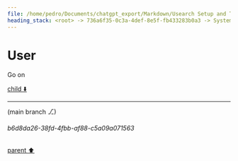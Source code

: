 ```yaml
---
file: /home/pedro/Documents/chatgpt_export/Markdown/Usearch Setup and Testing.md
heading_stack: <root> -> 736a6f35-0c3a-4def-8e5f-fb433283b0a3 -> System -> 7e1fc11a-385d-4641-83a5-24bcd0f772a6 -> System -> aaa28f28-7a3d-4adc-9c31-2e24b825ee2c -> User -> 431e417f-ba17-4c71-8651-4bb4fc005b8a -> Assistant -> 5efa9536-227a-4097-a943-8a062fa36ebb -> Tool -> 0125b662-4281-4b16-a7df-c31bce9c8ddd -> Assistant -> bbb603db-a333-4ce8-90a2-a060fe0913fe -> Tool -> e359e771-2ded-442d-84dd-9197c84f3a10 -> Assistant -> 52917e86-ff86-4af7-b631-331103ecd0ba -> Tool -> faa2d1e3-8ba1-40f7-bb9b-0529d8b66d9b -> Assistant -> eedb56d6-43ee-4b2a-bab7-b0a66cd5e743 -> Tool -> ede47510-19d2-4507-9e28-e101779dfc56 -> Assistant -> d36982cb-1dff-408e-a3e2-7ebbd9651f28 -> Tool -> 80c4522b-cbf5-44a7-a234-be8818417cee -> Assistant -> f9a4c4b4-dd9b-4aa5-a44d-8261813f74eb -> Tool -> 3d31e99b-d204-492b-bb21-a15ae70e39e5 -> Assistant -> ffe7ec2c-9ab9-41fd-af79-b5dbd8ab21d2 -> Tool -> 2d62042c-555a-4768-ad75-ac8471355ad9 -> Assistant -> aaa2efa5-1015-45f4-a14e-2ac9de41f9d3 -> User -> 27e9ad5a-5943-4b9a-8d53-57be00420983 -> Assistant -> efdfb750-f062-49f0-a748-0aaef6133343 -> Tool -> e64111fc-6337-49bf-9f28-90254d2d75a8 -> Assistant -> d9e1ada1-bceb-4e5a-adc2-f07012d9ddb2 -> Tool -> 270ee728-6db3-4efc-8743-9a1a75e88d1f -> Assistant -> eb022945-6bb7-497e-9288-7da0524271db -> Tool -> 07220b62-5840-461e-8dd2-094eb7b9ea9b -> Assistant -> 6af2f9ba-7e0c-41aa-bedb-a036a7ab2661 -> Tool -> 2b495532-8842-4d73-a1cd-7760c923cc4b -> Assistant -> aaa24e6b-073d-4378-aaa3-3b15770b7e04 -> User -> 4eb099d5-5320-4026-946d-3a316d081126 -> Assistant -> a5404c36-a23d-4d08-9288-5f367fa2af06 -> Tool -> Sample sentences with some similar and some different meanings -> Generate embeddings for the sample sentences -> Initialize a usearch index for the embeddings -> Add embeddings to the index -> Verify the index -> 1263b678-1c92-4fc2-a12f-55c3ec158473 -> Assistant -> 04cdd239-af78-40f6-b6fd-ab0e6e12f49d -> Tool -> Function to search for similar sentences -> Test the function with a query -> 59921e28-a359-43a8-9774-f7aed1c23927 -> Assistant -> aaa2ae00-752f-43a8-b40c-eb5a28503319 -> User -> c815a18a-ff6b-4013-9d73-1974a7e7f5e0 -> Assistant -> Features of a Robust Semantic Search Library -> Core Features -> Metadata Handling -> Interface -> Miscellaneous/Utility Functions -> Abstractions -> User-Friendly Design -> aaa258af-22d7-48e5-afd0-8ab0b857e61c -> User -> 98be4f3e-f01d-49f8-876d-b88c7ae4defb -> Assistant -> CLI Tool Design: SemanticSearchCLI -> Core Features -> Metadata Handling -> Interface -> Miscellaneous/Utility Functions -> Abstractions -> Example Commands -> User-Friendly Design -> aaa219da-7adc-4fd8-9b9f-9f6167516c14 -> User -> 5112851c-7493-4339-a32c-d61ad55e4011 -> Assistant -> aaa26df5-1515-4b4f-b95a-4981c8e682da -> User -> db12bec8-82eb-402b-b389-1ef7bf3ab8ec -> Assistant -> 849f50c2-a40a-4bdd-a6cb-8283af8d1c24 -> Tool -> Installing required packages for logging and rich output -> e3a8f39c-b202-4722-86b9-9e0f2f6095aa -> Assistant -> 42fe0006-c96d-4deb-9050-de02eb3dbc0b -> Tool -> Importing required modules -> 88aed8db-412b-4c77-a068-cd5c61d367c5 -> Assistant -> 6253c7ae-0579-4a2a-907b-48f9e3f4616e -> Tool -> Setting up the logger -> db69a04c-1077-4883-904b-bdba4fee2d82 -> Assistant -> e216c828-2c4e-4988-beb5-d9ddf161a9fc -> Tool -> Implementing the SentenceIndexer class in the 'indexer' module -> 3a4e0da9-c9d2-441c-a388-c31dac156af4 -> Assistant -> d7651b08-61b9-47ed-9738-a2852a618308 -> Tool -> Testing the SentenceIndexer class -> 786c1933-783c-4329-8b9f-d5e41fd90492 -> Assistant -> c2265b5e-2baf-4372-ac47-45d1fca6f383 -> Tool -> Implementing the index_sentences method in SentenceIndexer -> 85a78b4e-d7e0-412a-9e60-b03d75645982 -> Assistant -> 428bdcc5-ba3a-4284-89e1-1df7c2d3bd63 -> Tool -> Correcting the syntax error by adding the method inside the class definition -> 2f3ea362-9927-4d73-b591-7f3ba5c77fcb -> Assistant -> 028ce8df-8a7d-4b98-a45a-7021681bcb52 -> Tool -> Testing the index_sentences method -> 88418d33-1f5b-4ad5-9093-d985d1e03d93 -> Assistant -> 39bc8aac-bc89-45ea-838d-9121bc3d2d16 -> Tool -> Re-initializing the SentenceIndexer object to include the new method -> Testing the index_sentences method again -> bbc1bf3e-f509-4a4c-b369-0eb0176c80fa -> Assistant -> c3e2219a-5451-4294-9b43-186fe6851de8 -> Tool -> Implementing the search method in SentenceIndexer -> f0ed30ae-be83-4805-b3dc-143c4a25e368 -> Assistant -> 44c4294c-055f-4d4e-b760-a7878e6ce33f -> Tool -> Correcting the syntax error by adding the method inside the class definition -> 1521de82-1933-44bc-b3db-1e06726020f3 -> Assistant -> 4d9b7baf-1422-46eb-95f2-d90f3558dae8 -> Tool -> Re-initializing the SentenceIndexer object to include the new method -> Testing the search method -> fbe1bdb6-2025-47bc-9ac5-8c680c81a75b -> Assistant -> aaa2d223-7b94-47b2-b9ef-0e1471866ff0 -> User
---
```

# User

Go on

[child ⬇️](#b6d8da26-38fd-4fbb-af88-c5a09a071563)

---

(main branch ⎇)
###### b6d8da26-38fd-4fbb-af88-c5a09a071563
[parent ⬆️](#aaa2d223-7b94-47b2-b9ef-0e1471866ff0)
